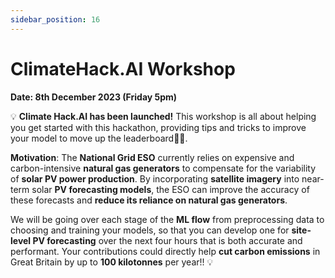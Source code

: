 ```yaml
---
sidebar_position: 16
---
```


# ClimateHack.AI Workshop

**Date: 8th December 2023 (Friday 5pm)**

💡 **Climate Hack.AI has been launched!** This workshop is all about helping you get started with this hackathon, providing tips and tricks to improve your model to move up the leaderboard🙌🏼.

**Motivation**: The **National Grid ESO** currently relies on expensive and carbon-intensive **natural gas generators** to compensate for the variability of **solar PV power production**. By incorporating **satellite imagery** into near-term solar **PV forecasting models**, the ESO can improve the accuracy of these forecasts and **reduce its reliance on natural gas generators**.

We will be going over each stage of the **ML flow** from preprocessing data to choosing and training your models, so that you can develop one for **site-level PV forecasting** over the next four hours that is both accurate and performant. Your contributions could directly help **cut carbon emissions** in Great Britain by up to **100 kilotonnes** per year!! 💡

